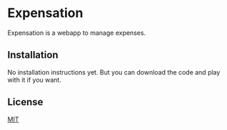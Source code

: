 # Expensation

Expensation is a webapp to manage expenses.


## Installation

No installation instructions yet. But you can download the code and play with it if you want.


## License

[MIT](LICENSE)
